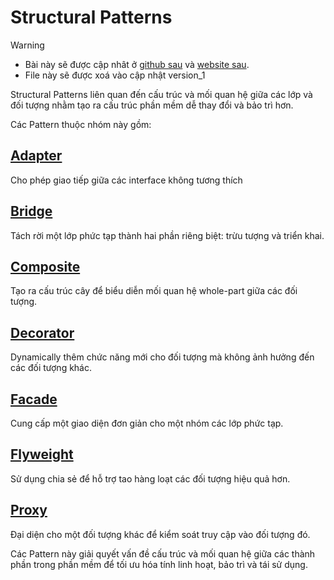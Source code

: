 # Structural Patterns

> [!WARNING]
> * Bài này sẽ được cập nhât ở [github sau](https://github.com/nguyenphuc22/Design-Patterns/blob/main/Writerside/topics/Structural-Patterns.md) và [website sau](https://nguyenphuc22.github.io/Design-Patterns/structural-patterns.html).
> * File này sẽ được xoá vào cập nhật version_1


Structural Patterns liên quan đến cấu trúc và mối quan hệ giữa các lớp và đối tượng nhằm tạo ra cấu trúc phần mềm dễ thay đổi và bảo trì hơn.

Các Pattern thuộc nhóm này gồm:

## [Adapter](3.1%20Adapter.md)

Cho phép giao tiếp giữa các interface không tương thích

## [Bridge](3.2%20Bridge.md)

Tách rời một lớp phức tạp thành hai phần riêng biệt: trừu tượng và triển khai.

## [Composite](3.3%20Composite.md)

Tạo ra cấu trúc cây để biểu diễn mối quan hệ whole-part giữa các đối tượng.

## [Decorator](3.4%20Decorator.md)

Dynamically thêm chức năng mới cho đối tượng mà không ảnh hưởng đến các đối tượng khác.

## [Facade](3.5%20Facade.md)

Cung cấp một giao diện đơn giản cho một nhóm các lớp phức tạp.

## [Flyweight](3.6%20Flyweight.md)

Sử dụng chia sẻ để hỗ trợ tao hàng loạt các đối tượng hiệu quả hơn.

## [Proxy](3.7%20Proxy.md)

Đại diện cho một đối tượng khác để kiểm soát truy cập vào đối tượng đó.

Các Pattern này giải quyết vấn đề cấu trúc và mối quan hệ giữa các thành phần trong phần mềm để tối ưu hóa tính linh hoạt, bảo trì và tái sử dụng.